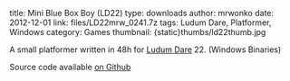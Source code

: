 title: Mini Blue Box Boy (LD22)
type: downloads
author: mrwonko
date: 2012-12-01
link: files/LD22mrw_0241.7z
tags: Ludum Dare, Platformer, Windows
category: Games
thumbnail: {static}thumbs/ld22thumb.jpg

A small platformer written in 48h for [Ludum Dare](http://www.ludumdare.com/compo) 22. (Windows Binaries)

Source code available [on Github](https://github.com/mrwonko/Ludum-Dare-22)
